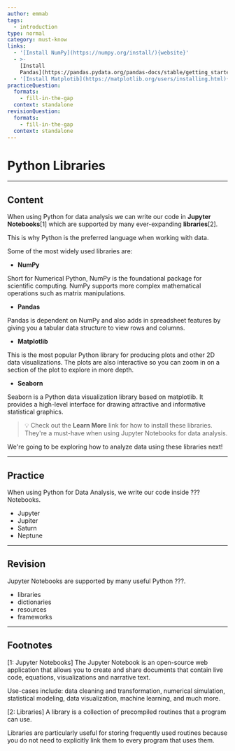 ```yaml
---
author: emmab
tags:
  - introduction
type: normal
category: must-know
links:
  - '[Install NumPy](https://numpy.org/install/){website}'
  - >-
    [Install
    Pandas](https://pandas.pydata.org/pandas-docs/stable/getting_started/install.html){website}
  - '[Install Matplotib](https://matplotlib.org/users/installing.html){website}'
practiceQuestion:
  formats:
    - fill-in-the-gap
  context: standalone
revisionQuestion:
  formats:
    - fill-in-the-gap
  context: standalone
---
```


# Python Libraries


---

## Content

When using Python for data analysis we can write our code in **Jupyter Notebooks**[1] which are supported by many ever-expanding **libraries**[2]. 

This is why Python is the preferred language when working with data.

Some of the most widely used libraries are:

- **NumPy**

Short for Numerical Python, NumPy is the foundational package for scientific computing. NumPy supports more complex mathematical operations such as matrix manipulations.

- **Pandas**

Pandas is dependent on NumPy and also adds in spreadsheet features by giving you a tabular data structure to view rows and columns. 

- **Matplotlib**

This is the most popular Python library for producing plots and other 2D data visualizations. The plots are also interactive so you can zoom in on a section of the plot to explore in more depth. 

- **Seaborn**

Seaborn is a Python data visualization library based on matplotlib. It provides a high-level interface for drawing attractive and informative statistical graphics.

> 💡 Check out the **Learn More** link for how to install these libraries. They're a must-have when using Jupyter Notebooks for data analysis.

We're going to be exploring how to analyze data using these libraries next!


---

## Practice

When using Python for Data Analysis, we write our code inside ??? Notebooks.

- Jupyter
- Jupiter
- Saturn 
- Neptune


---

## Revision

Jupyter Notebooks are supported by many useful Python ???.

- libraries
- dictionaries
- resources
- frameworks


---

## Footnotes

[1: Jupyter Notebooks]
The Jupyter Notebook is an open-source web application that allows you to create and share documents that contain live code, equations, visualizations and narrative text. 

Use-cases include: data cleaning and transformation, numerical simulation, statistical modeling, data visualization, machine learning, and much more.

[2: Libraries]
A library is a collection of precompiled routines that a program can use.

Libraries are particularly useful for storing frequently used routines because you do not need to explicitly link them to every program that uses them.
